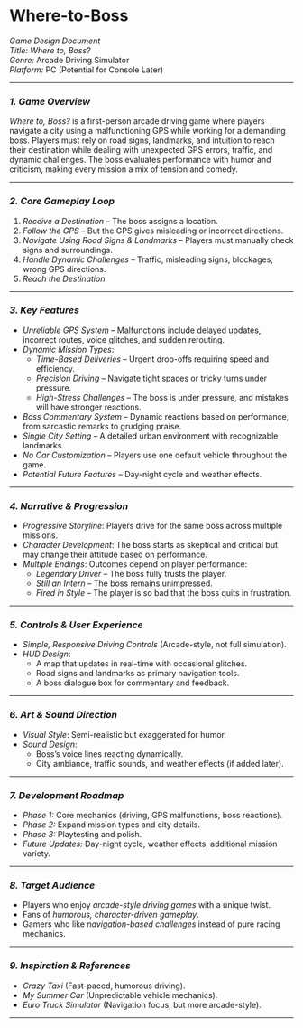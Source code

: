 # Where-to-Boss


*Game Design Document*\
*Title: Where to, Boss?*\
*Genre:* Arcade Driving Simulator\
*Platform:* PC (Potential for Console Later)

---

### *1. Game Overview*

*Where to, Boss?* is a first-person arcade driving game where players navigate a city using a malfunctioning GPS while working for a demanding boss. Players must rely on road signs, landmarks, and intuition to reach their destination while dealing with unexpected GPS errors, traffic, and dynamic challenges. The boss evaluates performance with humor and criticism, making every mission a mix of tension and comedy.

---

### *2. Core Gameplay Loop*

1. *Receive a Destination* – The boss assigns a location.
2. *Follow the GPS* – But the GPS gives misleading or incorrect directions.
3. *Navigate Using Road Signs & Landmarks* – Players must manually check signs and surroundings.
4. *Handle Dynamic Challenges* – Traffic, misleading signs, blockages, wrong GPS directions.
5. *Reach the Destination* 

---

### *3. Key Features*

- *Unreliable GPS System* – Malfunctions include delayed updates, incorrect routes, voice glitches, and sudden rerouting.
- *Dynamic Mission Types*:
  - *Time-Based Deliveries* – Urgent drop-offs requiring speed and efficiency.
  - *Precision Driving* – Navigate tight spaces or tricky turns under pressure.
  - *High-Stress Challenges* – The boss is under pressure, and mistakes will have stronger reactions.
- *Boss Commentary System* – Dynamic reactions based on performance, from sarcastic remarks to grudging praise.
- *Single City Setting* – A detailed urban environment with recognizable landmarks.
- *No Car Customization* – Players use one default vehicle throughout the game.
- *Potential Future Features* – Day-night cycle and weather effects.

---

### *4. Narrative & Progression*

- *Progressive Storyline*: Players drive for the same boss across multiple missions.
- *Character Development*: The boss starts as skeptical and critical but may change their attitude based on performance.
- *Multiple Endings*: Outcomes depend on player performance:
  - *Legendary Driver* – The boss fully trusts the player.
  - *Still an Intern* – The boss remains unimpressed.
  - *Fired in Style* – The player is so bad that the boss quits in frustration.

---

### *5. Controls & User Experience*

- *Simple, Responsive Driving Controls* (Arcade-style, not full simulation).
- *HUD Design*:
  - A map that updates in real-time with occasional glitches.
  - Road signs and landmarks as primary navigation tools.
  - A boss dialogue box for commentary and feedback.

---

### *6. Art & Sound Direction*

- *Visual Style*: Semi-realistic but exaggerated for humor.
- *Sound Design*:
  - Boss’s voice lines reacting dynamically.
  - City ambiance, traffic sounds, and weather effects (if added later).

---

### *7. Development Roadmap*

- *Phase 1:* Core mechanics (driving, GPS malfunctions, boss reactions).
- *Phase 2:* Expand mission types and city details.
- *Phase 3:* Playtesting and polish.
- *Future Updates:* Day-night cycle, weather effects, additional mission variety.

---

### *8. Target Audience*

- Players who enjoy *arcade-style driving games* with a unique twist.
- Fans of *humorous, character-driven gameplay*.
- Gamers who like *navigation-based challenges* instead of pure racing mechanics.

---

### *9. Inspiration & References*

- *Crazy Taxi* (Fast-paced, humorous driving).
- *My Summer Car* (Unpredictable vehicle mechanics).
- *Euro Truck Simulator* (Navigation focus, but more arcade-style).

---

